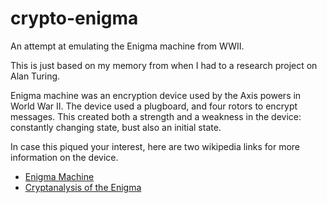 # crypto-enigma
An attempt at emulating the Enigma machine from WWII.

This is just based on my memory from when I had to a research project on Alan Turing.

Enigma machine was an encryption device used by the Axis powers in World War II. The device used a plugboard, and four rotors to encrypt messages. This created both a strength and a weakness in the device: constantly changing state, bust also an initial state.

In case this piqued your interest, here are two wikipedia links for more information on the device.
- [Enigma Machine](https://en.wikipedia.org/wiki/Enigma_machine)
- [Cryptanalysis of the Enigma](https://en.wikipedia.org/wiki/Cryptanalysis_of_the_Enigma)

